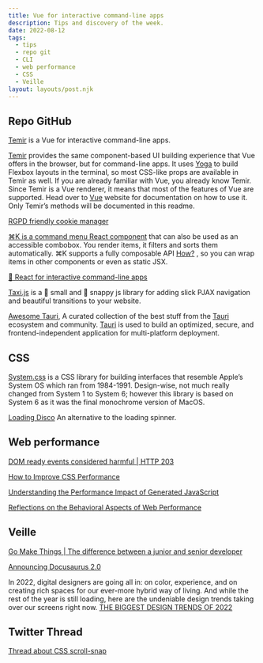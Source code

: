 ```yaml
---
title: Vue for interactive command-line apps
description: Tips and discovery of the week.
date: 2022-08-12
tags:
  - tips
  - repo git
  - CLI
  - web performance
  - CSS
  - Veille
layout: layouts/post.njk
---
```


## Repo GitHub

[Temir](https://github.com/webfansplz/temir) is a Vue for interactive command-line apps.

[Temir](https://github.com/webfansplz/temir) provides the same component-based UI building experience that Vue offers in the browser, but for command-line apps. It uses  [Yoga](https://github.com/facebook/yoga)  to build Flexbox layouts in the terminal, so most CSS-like props are available in Temir as well. If you are already familiar with Vue, you already know Temir. Since Temir is a Vue renderer, it means that most of the features of Vue are supported. Head over to [Vue](https://vuejs.org/)  website for documentation on how to use it. Only Temir’s methods will be documented in this readme.

[RGPD friendly cookie manager](https://github.com/AmauriC/tarteaucitron.js)

[⌘K is a command menu React component](https://github.com/pacocoursey/cmdk) that can also be used as an accessible combobox. You render items, it filters and sorts them automatically. ⌘K supports a fully composable API  [How?](https://github.com/pacocoursey/cmdk/blob/main/ARCHITECTURE.md) , so you can wrap items in other components or even as static JSX.

[🌈 React for interactive command-line apps](https://github.com/vadimdemedes/ink)

[Taxi.js](https://taxi.js.org) is a 🤏 small and 🐊 snappy js library for adding slick PJAX navigation and beautiful transitions to your website.

[Awesome Tauri](https://github.com/tauri-apps/awesome-tauri), A curated collection of the best stuff from the [Tauri](https://tauri.app/) ecosystem and community. [Tauri](https://tauri.app/)  is used to build an optimized, secure, and frontend-independent application for multi-platform deployment.

## CSS

[System.css](https://github.com/sakofchit/system.css) is a CSS library for building interfaces that resemble Apple’s System OS which ran from 1984-1991. Design-wise, not much really changed from System 1 to System 6; however this library is based on System 6 as it was the final monochrome version of MacOS.

[Loading Disco](https://joebell.co.uk/sketches/loading-disco) An alternative to the loading spinner.


## Web performance

[DOM ready events considered harmful | HTTP 203](https://www.youtube.com/watch?v=_iq1fPjeqMQ)

[How to Improve CSS Performance](https://calibreapp.com/blog/css-performance)

[Understanding the Performance Impact of Generated JavaScript](https://blog.sentry.io/2022/07/22/performance-impact-of-generated-javascript)

[Reflections on the Behavioral Aspects of Web Performance](https://www.ethangardner.com/posts/reflections-behavioral-aspects-web-performance/)

## Veille

[Go Make Things | The difference between a junior and senior developer](https://gomakethings.com/the-difference-between-a-junior-and-senior-developer/)

[Announcing Docusaurus 2.0](https://docusaurus.io/blog/2022/08/01/announcing-docusaurus-2.0)

In 2022, digital designers are going all in: on color, experience, and on creating rich spaces for our ever-more hybrid way of living. And while the rest of the year is still loading, here are the undeniable design trends taking over our screens right now. [THE BIGGEST DESIGN TRENDS OF 2022](https://www.editorx.com/shaping-design/digital-design-trends-2022)

## Twitter Thread

[Thread about CSS scroll-snap](https://twitter.com/argyleink/status/1556669441005330438)
